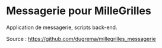 # Messagerie pour MilleGrilles

Application de messagerie, scripts back-end.

Source : https://github.com/dugrema/millegrilles_messagerie
